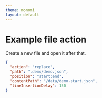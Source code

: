 ```yaml
---
theme: monomi
layout: default
---
```


# Example file action

Create a new file and open it after that.

```json
{
  "action": "replace",
  "path": ".demo/demo.json",
  "position": "start:end",
  "contentPath": "/data/demo-start.json",
  "lineInsertionDelay": 150
}
```
